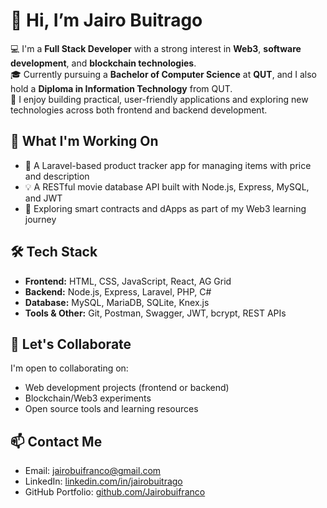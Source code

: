 # 👋 Hi, I’m Jairo Buitrago

💻 I'm a **Full Stack Developer** with a strong interest in **Web3**, **software development**, and **blockchain technologies**.  
🎓 Currently pursuing a **Bachelor of Computer Science** at **QUT**, and I also hold a **Diploma in Information Technology** from QUT.  
🔧 I enjoy building practical, user-friendly applications and exploring new technologies across both frontend and backend development.

## 🌟 What I'm Working On
- 🚀 A Laravel-based product tracker app for managing items with price and description  
- 💡 A RESTful movie database API built with Node.js, Express, MySQL, and JWT  
- 🧠 Exploring smart contracts and dApps as part of my Web3 learning journey

## 🛠️ Tech Stack
- **Frontend:** HTML, CSS, JavaScript, React, AG Grid  
- **Backend:** Node.js, Express, Laravel, PHP, C#  
- **Database:** MySQL, MariaDB, SQLite, Knex.js  
- **Tools & Other:** Git, Postman, Swagger, JWT, bcrypt, REST APIs

## 🤝 Let's Collaborate
I'm open to collaborating on:
- Web development projects (frontend or backend)
- Blockchain/Web3 experiments
- Open source tools and learning resources

## 📫 Contact Me
- Email: [jairobuifranco@gmail.com](mailto:jairobuifranco@gmail.com)  
- LinkedIn: [linkedin.com/in/jairobuitrago](https://www.linkedin.com/in/jairobuitrago)  
- GitHub Portfolio: [github.com/Jairobuifranco](https://github.com/Jairobuifranco)
